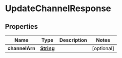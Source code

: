 

# UpdateChannelResponse


## Properties

| Name | Type | Description | Notes |
|------------ | ------------- | ------------- | -------------|
|**channelArn** | [**String**](String.md) |  |  [optional] |



